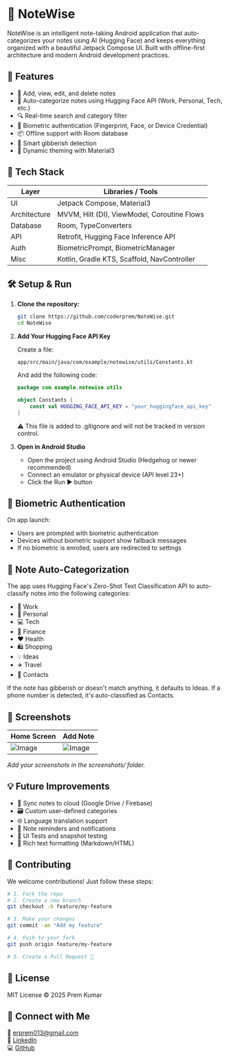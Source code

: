 # 📓 NoteWise

NoteWise is an intelligent note-taking Android application that auto-categorizes your notes using AI (Hugging Face) and keeps everything organized with a beautiful Jetpack Compose UI. Built with offline-first architecture and modern Android development practices.

## 🚀 Features

- 📝 Add, view, edit, and delete notes
- 🤖 Auto-categorize notes using Hugging Face API (Work, Personal, Tech, etc.)
- 🔍 Real-time search and category filter
- 🔐 Biometric authentication (Fingerprint, Face, or Device Credential)
- 📦 Offline support with Room database
- 🧠 Smart gibberish detection
- 🌙 Dynamic theming with Material3

## 🧪 Tech Stack

| Layer       | Libraries / Tools                                 |
|-------------|---------------------------------------------------|
| UI          | Jetpack Compose, Material3                        |
| Architecture| MVVM, Hilt (DI), ViewModel, Coroutine Flows       |
| Database    | Room, TypeConverters                              |
| API         | Retrofit, Hugging Face Inference API              |
| Auth        | BiometricPrompt, BiometricManager                 |
| Misc        | Kotlin, Gradle KTS, Scaffold, NavController       |

## 🛠️ Setup & Run

1. **Clone the repository:**
   ```bash
   git clone https://github.com/coderprem/NoteWise.git
   cd NoteWise
   ```

2. **Add Your Hugging Face API Key**
   
   Create a file:
   ```
   app/src/main/java/com/example/notewise/utils/Constants.kt
   ```
   
   And add the following code:
   ```kotlin
   package com.example.notewise.utils
   
   object Constants {
       const val HUGGING_FACE_API_KEY = "your_huggingface_api_key"
   }
   ```
   
   ⚠️ This file is added to .gitignore and will not be tracked in version control.

3. **Open in Android Studio**
   - Open the project using Android Studio (Hedgehog or newer recommended)
   - Connect an emulator or physical device (API level 23+)
   - Click the Run ▶️ button

## 🔐 Biometric Authentication

On app launch:
- Users are prompted with biometric authentication
- Devices without biometric support show fallback messages
- If no biometric is enrolled, users are redirected to settings

## 🧠 Note Auto-Categorization

The app uses Hugging Face's Zero-Shot Text Classification API to auto-classify notes into the following categories:
- 📂 Work
- 👤 Personal
- 💻 Tech
- 💸 Finance
- ❤️ Health
- 🛍️ Shopping
- 💡 Ideas
- ✈️ Travel
- 📇 Contacts

If the note has gibberish or doesn't match anything, it defaults to Ideas.
If a phone number is detected, it's auto-classified as Contacts.

## 📸 Screenshots

| Home Screen | Add Note |
|-------------|----------|
| ![Image](https://github.com/user-attachments/assets/74efe970-6d4c-46bf-8682-fdbc4e93e30b)     | ![Image](https://github.com/user-attachments/assets/dd96201b-b1cd-4cfb-8b00-b6ad0704d13b)  |

*Add your screenshots in the screenshots/ folder.*

## 💡 Future Improvements

- 🔄 Sync notes to cloud (Google Drive / Firebase)
- 🗃️ Custom user-defined categories
- 🌐 Language translation support
- 📅 Note reminders and notifications
- 🧪 UI Tests and snapshot testing
- 📎 Rich text formatting (Markdown/HTML)

## 🤝 Contributing

We welcome contributions! Just follow these steps:

```bash
# 1. Fork the repo
# 2. Create a new branch
git checkout -b feature/my-feature

# 3. Make your changes
git commit -am "Add my feature"

# 4. Push to your fork
git push origin feature/my-feature

# 5. Create a Pull Request 🙌
```

## 📄 License

MIT License © 2025 Prem Kumar

## 🔗 Connect with Me

📧 [erprem013@gmail.com](mailto:erprem013@gmail.com)  
🔗 [LinkedIn](https://www.linkedin.com/in/coderprem/)  
💻 [GitHub](https://github.com/coderprem)
